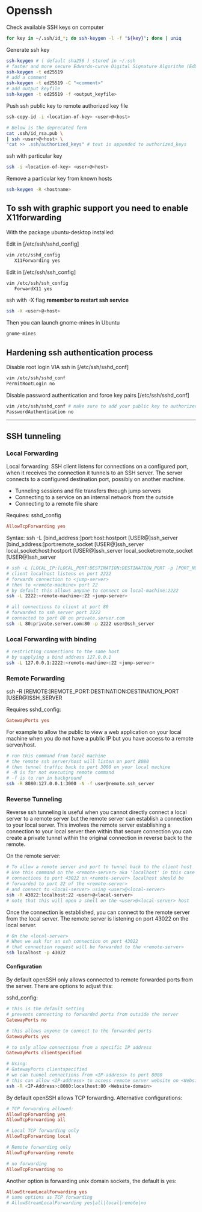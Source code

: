 # Openssh

Check available SSH keys on computer

```sh
for key in ~/.ssh/id_*; do ssh-keygen -l -f "${key}"; done | uniq
```

Generate ssh key

```sh
ssh-keygen # ( default sha256 ) stored in ~/.ssh
# faster and more secure Edwards-curve Digital Signature Algorithm (EdDSA)
ssh-keygen -t ed25519
# add a comment
ssh-keygen -t ed25519 -C "<comment>"
# add output keyfile
ssh-keygen -t ed25519 -f <output_keyfile>
```

Push ssh public key to remote authorized key file

```sh
ssh-copy-id -i <location-of-key> <user>@<host>

# Below is the deprecated form
cat .ssh/id_rsa.pub \
| ssh <user>@<host> \
"cat >> .ssh/authorized_keys" # text is appended to authorized_keys
```

ssh with particular key

```sh
ssh -i <location-of-key> <user>@<host>
```

Remove a particular key from known hosts

```sh
ssh-keygen -R <hostname>
```

## To ssh with graphic support you need to enable X11forwarding

With the package ubuntu-desktop installed:

Edit in [/etc/ssh/sshd_config]

```sh
vim /etc/sshd_config
   X11Forwarding yes
```

Edit in [/etc/ssh/ssh_config]

```sh
vim /etc/ssh/ssh_config
   ForwardX11 yes
```

ssh with -X flag **remember to restart ssh service**

```sh
ssh -X <user>@<host>
```

Then you can launch gnome-mines in Ubuntu

```sh
gnome-mines
```

## Hardening ssh authentication process

Disable root login VIA ssh in [/etc/ssh/sshd_conf]

```sh
vim /etc/ssh/sshd_conf
PermitRootLogin no
```

Disable password authentication and force key pairs [/etc/ssh/sshd_conf]

```sh
vim /etc/ssh/sshd_conf # make sure to add your public key to authorized_keys file before restarting ssh daemon
PasswordAuthentication no
```

---

## SSH tunneling

### Local Forwarding

Local forwarding: SSH client listens for connections on a configured port, when it receives the connection it tunnels to an SSH server.  The server connects to a configured destination port, possibly on another machine.

- Tunneling sessions and file transfers through jump servers
- Connecting to a service on an internal network from the outside
- Connecting to a remote file share

Requires:
sshd_config

```conf
AllowTcpForwarding yes
```

Syntax:
ssh -L
   [bind_address:]port:host:hostport [USER@]ssh_server
   [bind_address:]port:remote_socket [USER@]ssh_server
   local_socket:host:hostport [USER@]ssh_server
   local_socket:remote_socket [USER@]ssh_server

```sh
# ssh -L [LOCAL_IP:]LOCAL_PORT:DESTINATION:DESTINATION_PORT -p [PORT_NUMBER] [USER@]SSH_SERVER
# client localhost listens on port 2222
# forwards connection to <jump-server> 
# then to <remote-machine> port 22
# by default this allows anyone to connect on local-machine:2222
ssh -L 2222:<remote-machine>:22 <jump-server>

# all connections to client at port 80 
# forwarded to ssh_server port 2222
# connected to port 80 on private.server.com
ssh -L 80:private.server.com:80 -p 2222 user@ssh_server
```

### Local Forwarding with binding

```sh
# restricting connections to the same host
# by supplying a bind address 127.0.0.1
ssh -L 127.0.0.1:2222:<remote-machine>:22 <jump-server>
```

### Remote Forwarding

ssh -R [REMOTE:]REMOTE_PORT:DESTINATION:DESTINATION_PORT [USER@]SSH_SERVER

Requires sshd_config:

```conf
GatewayPorts yes
```

For example to allow the public to view a web application on your local machine when you do not have a public IP but you have access to a remote server/host.

```sh
# run this command from local machine
# the remote ssh server/host will listen on port 8080
# then tunnel traffic back to port 3000 on your local machine
# -N is for not executing remote command
# -f is to run in background
ssh -R 8080:127.0.0.1:3000 -N -f user@remote.ssh_server
```

### Reverse Tunneling

Reverse ssh tunneling is useful when you cannot directly connect a local server to a remote server but the remote server can establish a connection to your local server. This involves the remote server establishing a connection to your local server then within that secure connection you can create a private tunnel within the original connection in reverse back to the remote.

On the remote server:

```sh
# To allow a remote server and port to tunnel back to the client host
# Use this command on the <remote-server> aka 'localhost' in this case
# connections to port 43022 on <remote-server> localhost should be
# forwarded to port 22 of the <remote-server>
# and connect to <local-server> using <user>@<local-server>
ssh -R 43022:localhost:22 <user>@<local-server>
# note that this will open a shell on the <user>@<local-server> host
```

Once the connection is established, you can connect to the remote server from the local server.
The remote server is listening on port 43022 on the local server.

```sh
# On the <local-server>
# When we ask for an ssh connection on port 43022
# that connection request will be forwarded to the <remote-server>
ssh localhost -p 43022
```

#### Configuration

By default openSSH only allows connected to remote forwarded ports from the server. There are options to adjust this:

sshd_config:

```conf
# this is the default setting
# prevents connecting to forwarded ports from outside the server
GatewayPorts no

# this allows anyone to connect to the forwarded ports
GatewayPorts yes

# to only allow connections from a specific IP address
GatewayPorts clientspecified
```

```sh
# Using:
# GatewayPorts clientspecified
# we can tunnel connections from <IP-address> to port 8080
# this can allow <IP-address> to access remote server website on <Website-domain>
ssh -R <IP-Address>:8080:localhost:80 <Website-domain>
```

By default openSSH allows TCP forwarding.
Alternative configurations:

```conf
# TCP forwarding allowed:
AllowTcpForwarding yes
AllowTcpForwarding all

# Local TCP forwarding only
AllowTcpForwarding local

# Remote forwarding only
AllowTcpForwarding remote

# no forwarding
AllowTcpForwarding no
```

Another option is forwarding unix domain sockets, the default is yes:

```conf
AllowStreamLocalForwarding yes
# same options as TCP forwarding
# AllowStreamLocalForwarding yes|all|local|remote|no
```